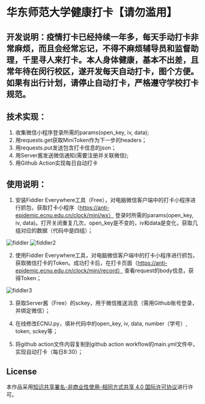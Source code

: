 # 华东师范大学健康打卡【请勿滥用】

## 开发说明：疫情打卡已经持续一年多，每天手动打卡非常麻烦，而且会经常忘记，不得不麻烦辅导员和监督助理，千里寻人来打卡。本人身体健康，基本不出差，且常年待在闵行校区，遂开发每天自动打卡，图个方便。如果有出行计划，请停止自动打卡，严格遵守学校打卡规范。

## 技术实现：
1. 收集微信小程序登录所需的params(open_key, iv, data);
2. 用requests.get获取MiniToken作为下一步的headers；
3. 用requests.put发送包含打卡信息的json；
4. 用Server酱发送微信通知(需要注册并关联微信);
5. 用Github Action实现每日自动打卡

## 使用说明：
1. 安装Fiddler Everywhere工具（Free），对电脑微信客户端中的打卡小程序进行抓包，获取打卡小程序（https://anti-epidemic.ecnu.edu.cn/clock/mini/wx） 登录时所需的params(open_key, iv, data)。打开关闭重复几次，open_key是不变的，iv和data是变化，获取几组对应的数据（代码中是四组）；

![fiddler](https://user-images.githubusercontent.com/58336082/113386639-432c2280-93bd-11eb-902c-282011928cf2.jpg)
![fiddler2](https://user-images.githubusercontent.com/58336082/113386643-43c4b900-93bd-11eb-87d8-74b9e9f4f4c7.jpg)

2. 使用Fiddler Everywhere工具，对电脑微信客户端中的打卡小程序进行抓包，获取微信打卡的Token。成功打卡后，在打卡页面（https://anti-epidemic.ecnu.edu.cn/clock/mini/record） 查看request的body信息，获得Token；

![fiddler3](https://user-images.githubusercontent.com/58336082/113388742-5b9e3c00-93c1-11eb-811d-c2f3ca58d48a.jpg)


3. 获取Server酱（Free）的sckey，用于微信推送消息（需用Github账号登录，并绑定微信）；

4. 在线修改ECNU.py，填补代码中的open_key, iv, data, number（学号）, token, sckey等；

5. 将github action文件内容复制到github action workflow的main.yml文件中，实现自动打卡（每日8:30）；

## License
本作品采用[知识共享署名-非商业性使用-相同方式共享 4.0 国际许可协议](http://creativecommons.org/licenses/by-nc-sa/4.0/)进行许可。
